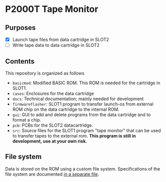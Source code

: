 # P2000T Tape Monitor

## Purposes
- [x] Launch tape files from data cartridge in SLOT2
- [ ] Write tape data to data cartridge in SLOT2

## Contents
This repository is organized as follows

* `basicmod`: Modified BASIC ROM. This ROM is needed for the cartridge in SLOT1.
* `cases`: Enclosures for the data cartridge
* `docs`: Technical documentation; mainly needed for development
* `firmwareflasher`: SLOT1 program to transfer launch-os from external ROM chip
  on the data cartridge to the internal ROM.
* `gui`: GUI to add and delete programs from the data cartridge and to format a
  chip.
* `pcb`: PCBs for the SLOT2 datacartridge.
* `src`: Source files for the SLOT1 program "tape monitor" that can be used to
  transfer tapes to the external rom. **This program is still in development,
  use at your own risk.**

## File system

Data is stored on the ROM using a custom file system. Specifications of the file
system are documented [in a separate file](docs/fat.md).